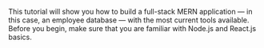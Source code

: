 This tutorial will show you how to build a full-stack MERN application — in this case, an employee database — with the most current tools available. Before you begin, make sure that you are familiar with 
Node.js and React.js basics.
